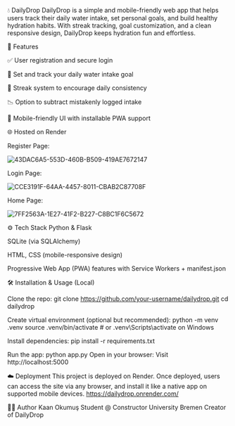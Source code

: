 💧 DailyDrop
DailyDrop is a simple and mobile-friendly web app that helps users track their daily water intake, set personal goals, and build healthy hydration habits. With streak tracking, goal customization, and a clean responsive design, DailyDrop keeps hydration fun and effortless.

🚀 Features

✅ User registration and secure login

🥤 Set and track your daily water intake goal

🔁 Streak system to encourage daily consistency

📉 Option to subtract mistakenly logged intake

📱 Mobile-friendly UI with installable PWA support

🌐 Hosted on Render

Register Page:

![43DAC6A5-553D-460B-B509-419AE7672147](https://github.com/user-attachments/assets/64b0a9f3-ea9c-4695-b649-9878e8c971b6)

Login Page:

![CCE3191F-64AA-4457-8011-CBAB2C87708F](https://github.com/user-attachments/assets/15e83d1c-3bc3-421b-b00b-80415ad114f6)


Home Page:

![7FF2563A-1E27-41F2-B227-C8BC1F6C5672](https://github.com/user-attachments/assets/51a5d4a8-b2d1-4e31-8683-3a328e7e8061)

⚙️ Tech Stack
Python & Flask

SQLite (via SQLAlchemy)

HTML, CSS (mobile-responsive design)

Progressive Web App (PWA) features with Service Workers + manifest.json

🛠️ Installation & Usage (Local)

Clone the repo:
git clone https://github.com/your-username/dailydrop.git
cd dailydrop

Create virtual environment (optional but recommended):
python -m venv .venv
source .venv/bin/activate  # or .venv\Scripts\activate on Windows

Install dependencies:
pip install -r requirements.txt

Run the app:
python app.py
Open in your browser:
Visit http://localhost:5000

☁️ Deployment
This project is deployed on Render. Once deployed, users can access the site via any browser, and install it like a native app on supported mobile devices. https://dailydrop.onrender.com/

👨‍💻 Author
Kaan Okumuş
Student @ Constructor University Bremen
Creator of DailyDrop
